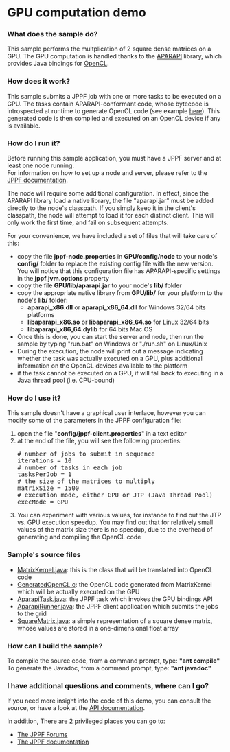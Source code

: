 # GPU computation demo

<h3>What does the sample do?</h3>
This sample performs the multplication of 2 square dense matrices on a GPU.
The GPU computation is handled thanks to the <a href="http://code.google.com/p/aparapi/">APARAPI</a> library, which provides Java bindings for <a href="http://www.khronos.org/opencl/">OpenCL</a>.

<h3>How does it work?</h3>
This sample submits a JPPF job with one or more tasks to be executed on a GPU.
The tasks contain APARAPI-conformant code, whose bytecode is introspected at runtime to generate OpenCL code (see example <a href="src/org/jppf/example/aparapi/GeneratedOpenCL.c">here</a>).
This generated code is then compiled and executed on an OpenCL device if any is available.

<h3>How do I run it?</h3>
Before running this sample application, you must have a JPPF server and at least one node running.<br>
For information on how to set up a node and server, please refer to the <a href="https://www.jppf.org/doc/6.0">JPPF documentation</a>.<br>

<p>The node will require some additional configuration. In effect, since the APARAPI library load a native library, the file "aparapi.jar" must be added directly to the node's classpath.
If you simply keep it in the client's classpath, the node will attempt to load it for each distinct client. This will only work the first time, and fail on subsequent attempts.<br/>

<p>For your convenience, we have included a set of files that will take care of this:
<ul class="samplesList">
  <li>copy the file <b>jppf-node.properties</b> in <b>GPU/config/node</b> to your node's <b>config/</b> folder to replace the existing config file with the new version.
  You will notice that this configuration file has APARAPI-specific settings in the <b>jppf.jvm.options</b> property</li>
  <li>copy the file <b>GPU/lib/aparapi.jar</b> to your node's <b>lib/</b> folder</li>
  <li>copy the appropriate native library from <b>GPU/lib/</b> for your platform to the node's <b>lib/</b> folder:
    <ul class="samplesList">
      <li><b>aparapi_x86.dll</b> or <b>aparapi_x86_64.dll</b> for Windows 32/64 bits platforms</li>
      <li><b>libaparapi_x86.so</b> or <b>libaparapi_x86_64.so</b> for Linux 32/64 bits</li>
      <li><b>libaparapi_x86_64.dylib</b> for 64 bits Mac OS</li>
    </ul>
  </li>
  <li>Once this is done, you can start the server and node, then run the sample by typing "run.bat" on Windows or "./run.sh" on Linux/Unix</li>
  <li>During the execution, the node will print out a message indicating whether the task was actually executed on a GPU, plus additional information on the OpenCL devices available to the platform</li>
  <li>if the task cannot be executed on a GPU, if will fall back to executing in a Java thread pool (i.e. CPU-bound)
</ul>

<h3>How do I use it?</h3>
<p>This sample doesn't have a graphical user interface, however you can modify some of the parameters in the JPPF configuration file:
<ol>
  <li>open the file "<b>config/jppf-client.properties</b>" in a text editor</li>
  <li>at the end of the file, you will see the following properties:
<pre class="prettyprint lang-conf">
# number of jobs to submit in sequence</font>
iterations = 10
# number of tasks in each job</font>
tasksPerJob = 1
# the size of the matrices to multiply</font>
matrixSize = 1500
# execution mode, either GPU or JTP (Java Thread Pool)
execMode = GPU
</pre>
  </li>
  <li>You can experiment with various values, for instance to find out the JTP vs. GPU execution speedup.
  You may find out that for relatively small values of the matrix size there is no speedup, due to the overhead of generating and compiling the OpenCL code</li>
</ol>

<h3>Sample's source files</h3>
<ul class="samplesList">
  <li><a href="src/org/jppf/example/aparapi/MatrixKernel.java">MatrixKernel.java</a>: this is the class that will be translated into OpenCL code</li>
  <li><a href="src/org/jppf/example/aparapi/GeneratedOpenCL.c">GeneratedOpenCL.c</a>: the OpenCL code generated from MatrixKernel which will be actually executed on the GPU</li>
  <li><a href="src/org/jppf/example/aparapi/AparapiTask.java">AparapiTask.java</a>: the JPPF task which invokes the GPU bindings API</li>
  <li><a href="src/org/jppf/example/aparapi/AparapiRunner.java">AparapiRunner.java</a>: the JPPF client application which submits the jobs to the grid</li>
  <li><a href="src/org/jppf/example/aparapi/SquareMatrix.java">SquareMatrix.java</a>: a simple representation of a square dense matrix, whose values are stored in a one-dimensional float array</li>
</ul>

<h3>How can I build the sample?</h3>
To compile the source code, from a command prompt, type: <b>&quot;ant compile&quot;</b><br>
To generate the Javadoc, from a command prompt, type: <b>&quot;ant javadoc&quot;</b>

<h3>I have additional questions and comments, where can I go?</h3>
<p>If you need more insight into the code of this demo, you can consult the source, or have a look at the
<a href="javadoc/index.html">API documentation</a>.
<p>In addition, There are 2 privileged places you can go to:
<ul>
  <li><a href="https://www.jppf.org/forums">The JPPF Forums</a></li>
  <li><a href="https://www.jppf.org/doc/6.0">The JPPF documentation</a></li>
</ul>


